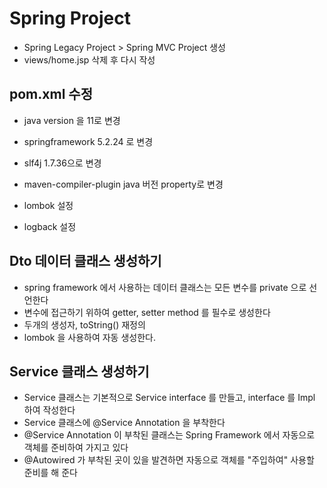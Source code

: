 # Spring Project
- Spring Legacy Project > Spring MVC Project 생성
- views/home.jsp 삭제 후 다시 작성

## pom.xml 수정
- java version 을 11로 변경
- springframework 5.2.24 로 변경
- slf4j 1.7.36으로 변경

- maven-compiler-plugin java 버전 property로 변경
- lombok 설정
- logback 설정

## Dto 데이터 클래스 생성하기
- spring framework 에서 사용하는 데이터 클래스는 모든 변수를 private 으로 선언한다
- 변수에 접근하기 위하여 getter, setter method 를 필수로 생성한다
- 두개의 생성자, toString() 재정의
- lombok 을 사용하여 자동 생성한다.

## Service 클래스 생성하기
- Service 클래스는 기본적으로 Service interface 를 만들고, interface 를 Impl 하여 작성한다
- Service 클래스에 @Service Annotation 을 부착한다
- @Service Annotation 이 부착된 클래스는 Spring Framework 에서 자동으로 객체를 준비하여 가지고 있다
- @Autowired 가 부착된 곳이 있을 발견하면 자동으로 객체를 "주입하여" 사용할 준비를 해 준다